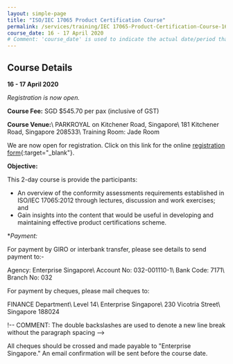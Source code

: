 ```yaml
---
layout: simple-page
title: "ISO/IEC 17065 Product Certification Course"
permalink: /services/training/IEC 17065-Product-Certification-Course-16--17-April-2020
course_date: 16 - 17 April 2020
# Comment: 'course_date' is used to indicate the actual date/period that the course will be held
---
```


## Course Details
**16 - 17 April 2020**

*Registration is now open.*

**Course Fee:** SGD $545.70 per pax (inclusive of GST)

**Course Venue:**\\
PARKROYAL on Kitchener Road, Singapore\\
181 Kitchener Road, Singapore 208533\\
Training Room: Jade Room
<!-- COMMENT: The double backslashes are used to denote a line break without paragraph spacing -->
 
 
We are now open for registration. Click on this link for the online [registration form](https://form.gov.sg/5e5e03f884df070011f10a77){:target="_blank"}.
 

**Objective:**

This 2-day course is provide the participants:

* An overview of the conformity assessments requirements established in ISO/IEC 17065:2012 through lectures, discussion and work exercises; and
* Gain insights into the content that would be useful in developing and maintaining effective product certifications scheme. 

<!--
COMMENT: This portion has been commented out as the course has been closed for registration
We are now open for registration. Click on this link for the online [registration form](https://https://form.gov.sg/5e5e03f884df070011f10a77){:target="_blank"}.
-->

**Payment:*

For payment by GIRO or interbank transfer, please see details to send payment to:-

Agency:  Enterprise Singapore\\
Account No:  032-001110-1\\
Bank Code:  7171\\
Branch No:  032

For payment by cheques, please mail cheques to:

FINANCE Department\\
Level 14\\
Enterprise Singapore\\
230 Vicotria Street\\
Singapore 188024

!-- COMMENT: The double backslashes are used to denote a new line break without the paragraph spacing -->

All cheques should be crossed and made payable to "Enterprise Singapore." An email confirmation will be sent before the course date. 
  
